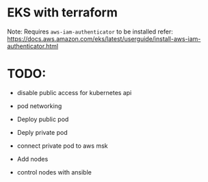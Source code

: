 
# EKS with terraform

Note: Requires `aws-iam-authenticator` to be installed refer: https://docs.aws.amazon.com/eks/latest/userguide/install-aws-iam-authenticator.html

# TODO:

* disable public access for kubernetes api

* pod networking

* Deploy public pod

* Deply private pod

* connect private pod to aws msk

* Add nodes

* control nodes with ansible
